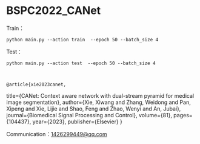 # BSPC2022_CANet

Train：

    python main.py --action train  --epoch 50 --batch_size 4

Test：

    python main.py --action test  --epoch 50 --batch_size 4



    @article{xie2023canet,
  title={CANet: Context aware network with dual-stream pyramid for medical image segmentation},
  author={Xie, Xiwang and Zhang, Weidong and Pan, Xipeng and Xie, Lijie and Shao, Feng and Zhao, Wenyi and An, Jubai},
  journal={Biomedical Signal Processing and Control},
  volume={81},
  pages={104437},
  year={2023},
  publisher={Elsevier}
}




Communication：1426299449@qq.com

